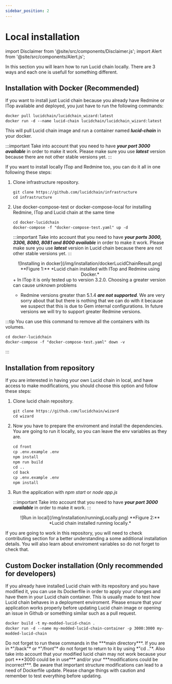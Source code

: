 ```yaml
---
sidebar_position: 2
---
```


# Local installation

import Disclaimer from '@site/src/components/Disclaimer.js';
import Alert from '@site/src/components/Alert.js';

In this section you will learn how to run Lucid chain locally. There are 3 ways and each one is usefull for something different.

## Installation with Docker (Recommended)

If you want to install just Lucid chain because you already have Redmine or ITop available and deployed, you just have to run the following commands:

``` bin/bash
docker pull lucidchain/lucidchain_wizard:latest
docker run -d --name lucid-chain lucidchain/lucidchain_wizard:latest
```

This will pull Lucid chain image and run a container named ***lucid-chain*** in your docker.

:::important
Take into account that you need to have ***your port 3000 available*** in order to make it work. Please make sure you use ***latest*** version because there are not other stable versions yet.
:::

If you want to install locally ITop and Redmine too, you can do it all in one following these steps:

1. Clone infrastructure repository.

    ``` bin/bash
    git clone https://github.com/lucidchain/infrastructure
    cd infrastructure
    ```

2. Use docker-compose-test or docker-compose-local for installing Redmine, ITop and Lucid chain at the same time

    ```bin/bash
    cd docker-lucidchain
    docker-compose -f "docker-compose-test.yaml" up -d
    ```

    :::important
    Take into account that you need to have ***your ports 3000, 3306, 8080, 8081 and 8000 available*** in order to make it work. Please make sure you use ***latest*** version in Lucid chain because there are not other stable versions yet.
    :::

    <div align="center">
    ![Installing in docker](/img/installation/dockerLucidChainResult.png)  
    **Figure 1:** *Lucid chain installed with ITop and Redmine using Docker.*
    </div>

    <Alert>
    + In ITop it is only tested up to version 3.2.0. Choosing a greater version can cause unknown problems

    + Redmine versions greater than 5.1.4 ***are not supported***. We are very sorry about that but there is nothing that we can do with it because we suspect that this is due to Gem internal configurations. In future versions we will try to support greater Redmine versions.
    </Alert>

:::tip
You can use this command to remove all the containers with its volumes.

```bin/bash
cd docker-lucidchain
docker-compose -f "docker-compose-test.yaml" down -v
```

:::

## Installation from repository

If you are interested in having your own Lucid chain in local, and have access to make modifications, you should choose this option and follow these steps:

1. Clone lucid chain repository.

    ``` bin/bash
    git clone https://github.com/lucidchain/wizard
    cd wizard
    ```

2. Now you have to prepare the enviroment and install the dependencies. You are going to run it locally, so you can leave the env variables as they are.

    ``` bin/bash
    cd front
    cp .env.example .env
    npm install
    npm run build
    cd ..
    cd back
    cp .env.example .env
    npm install
    ```

3. Run the application with *npm start* or *node app.js*

    :::important
    Take into account that you need to have ***your port 3000 available*** in order to make it work.
    :::

    <div align="center">
    ![Run in local](/img/installation/runningLocally.png)  
    **Figure 2:** *Lucid chain installed running locally.*
    </div>

<Disclaimer>
If you are going to work in this repository, you will need to check contributing section for a better understanding a some additional installation details. You will also learn about enviroment variables so do not forget to check that.
</Disclaimer>

## Custom Docker installation (Only recommended for developers)

If you already have installed Lucid chain with its repository and you have modified it, you can use its Dockerfile in order to apply your changes and have them in your Lucid chain container. This is usually made to test how Lucid chain behaves in a deployment enviroment. Please ensure that your application works properly before updating Lucid chain image or opening an issue in Github or something similar such as a pull request.

``` bin/bash
docker build -t my-modded-lucid-chain .
docker run -d --name my-modded-lucid-chain-container -p 3000:3000 my-modded-lucid-chain
```

<Disclaimer>
Do not forget to run these commands in the ***main directory***. If you are in *"/back"* or *"/front"* do not forget to return to it by using *"cd .."*. Also take into account that your modified lucid chain may not work because your port ***3000 could be in use*** and/or your ***modifications could be incorrect***.
</Disclaimer>

<Disclaimer>
Be aware that important structure modifications can lead to a need of Dockerfile update. Please change things with caution and remember to test everything before updating.
</Disclaimer>
